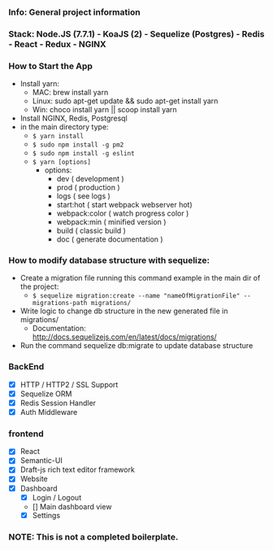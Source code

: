 ### Info: General project information
### Stack: Node.JS (7.7.1) - KoaJS (2) - Sequelize (Postgres) - Redis - React - Redux - NGINX

### How to Start the App
  - Install yarn:
    - MAC: brew install yarn
    - Linux: sudo apt-get update && sudo apt-get install yarn
    - Win: choco install yarn || scoop install yarn
  - Install NGINX, Redis, Postgresql
  - in the main directory type:
    - `$ yarn install`
    - `$ sudo npm install -g pm2`
    - `$ sudo npm install -g eslint`
    - `$ yarn [options]`
      - options:
        - dev ( development )
        - prod ( production )
        - logs ( see logs )
        - start:hot ( start webpack webserver hot)
        - webpack:color ( watch progress color )
        - webpack:min ( minified version )
        - build ( classic build )
        - doc ( generate documentation )

### How to modify database structure with sequelize:
  - Create a migration file running this command example in the main dir of the project:
    - `$ sequelize migration:create --name "nameOfMigrationFile" --migrations-path migrations/`
  - Write logic to change db structure in the new generated file in migrations/
    - Documentation: http://docs.sequelizejs.com/en/latest/docs/migrations/
  - Run the command sequelize db:migrate to update database structure

### BackEnd
- [x] HTTP / HTTP2 / SSL Support
- [x] Sequelize ORM
- [x] Redis Session Handler
- [x] Auth Middleware

### frontend
- [x] React
- [x] Semantic-UI
- [x] Draft-js rich text editor framework
- [x] Website
- [x] Dashboard
  - [x] Login / Logout
  - []  Main dashboard view
  - [x] Settings

### NOTE: This is not a completed boilerplate.
